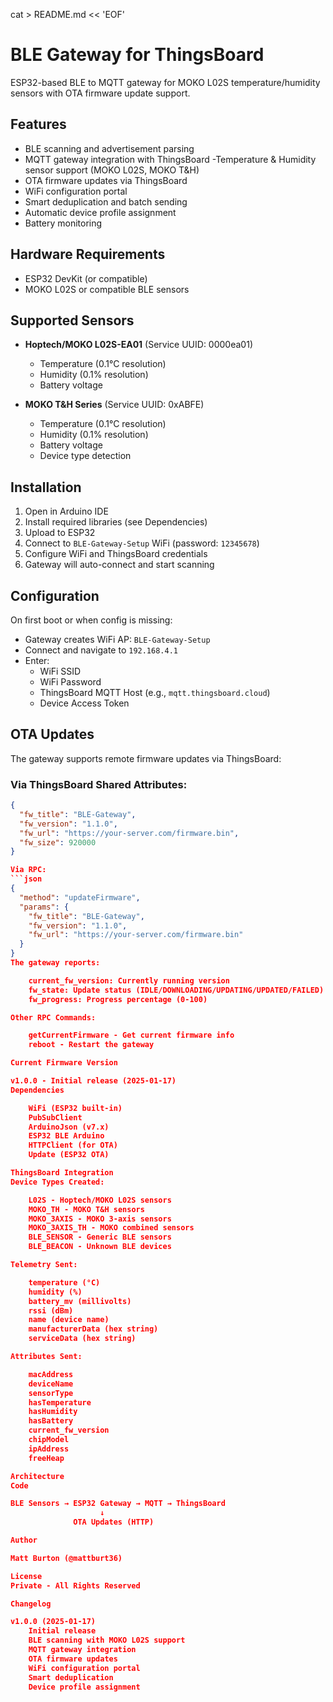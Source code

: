 cat > README.md << 'EOF'
# BLE Gateway for ThingsBoard

ESP32-based BLE to MQTT gateway for MOKO L02S temperature/humidity sensors with OTA firmware update support.

## Features

- BLE scanning and advertisement parsing
- MQTT gateway integration with ThingsBoard
-Temperature & Humidity sensor support (MOKO L02S, MOKO T&H)
- OTA firmware updates via ThingsBoard
- WiFi configuration portal
- Smart deduplication and batch sending
- Automatic device profile assignment
- Battery monitoring

## Hardware Requirements

- ESP32 DevKit (or compatible)
- MOKO L02S or compatible BLE sensors

## Supported Sensors

- **Hoptech/MOKO L02S-EA01** (Service UUID: 0000ea01)
  - Temperature (0.1°C resolution)
  - Humidity (0.1% resolution)
  - Battery voltage

- **MOKO T&H Series** (Service UUID: 0xABFE)
  - Temperature (0.1°C resolution)
  - Humidity (0.1% resolution)
  - Battery voltage
  - Device type detection

## Installation

1. Open in Arduino IDE
2. Install required libraries (see Dependencies)
3. Upload to ESP32
4. Connect to `BLE-Gateway-Setup` WiFi (password: `12345678`)
5. Configure WiFi and ThingsBoard credentials
6. Gateway will auto-connect and start scanning

## Configuration

On first boot or when config is missing:
- Gateway creates WiFi AP: `BLE-Gateway-Setup`
- Connect and navigate to `192.168.4.1`
- Enter:
  - WiFi SSID
  - WiFi Password
  - ThingsBoard MQTT Host (e.g., `mqtt.thingsboard.cloud`)
  - Device Access Token

## OTA Updates

The gateway supports remote firmware updates via ThingsBoard:

### Via ThingsBoard Shared Attributes:
```json
{
  "fw_title": "BLE-Gateway",
  "fw_version": "1.1.0",
  "fw_url": "https://your-server.com/firmware.bin",
  "fw_size": 920000
}

Via RPC:
```json
{
  "method": "updateFirmware",
  "params": {
    "fw_title": "BLE-Gateway",
    "fw_version": "1.1.0",
    "fw_url": "https://your-server.com/firmware.bin"
  }
}
The gateway reports:

    current_fw_version: Currently running version
    fw_state: Update status (IDLE/DOWNLOADING/UPDATING/UPDATED/FAILED)
    fw_progress: Progress percentage (0-100)

Other RPC Commands:

    getCurrentFirmware - Get current firmware info
    reboot - Restart the gateway

Current Firmware Version

v1.0.0 - Initial release (2025-01-17)
Dependencies

    WiFi (ESP32 built-in)
    PubSubClient
    ArduinoJson (v7.x)
    ESP32 BLE Arduino
    HTTPClient (for OTA)
    Update (ESP32 OTA)

ThingsBoard Integration
Device Types Created:

    L02S - Hoptech/MOKO L02S sensors
    MOKO_TH - MOKO T&H sensors
    MOKO_3AXIS - MOKO 3-axis sensors
    MOKO_3AXIS_TH - MOKO combined sensors
    BLE_SENSOR - Generic BLE sensors
    BLE_BEACON - Unknown BLE devices

Telemetry Sent:

    temperature (°C)
    humidity (%)
    battery_mv (millivolts)
    rssi (dBm)
    name (device name)
    manufacturerData (hex string)
    serviceData (hex string)

Attributes Sent:

    macAddress
    deviceName
    sensorType
    hasTemperature
    hasHumidity
    hasBattery
    current_fw_version
    chipModel
    ipAddress
    freeHeap

Architecture
Code

BLE Sensors → ESP32 Gateway → MQTT → ThingsBoard
                    ↓
              OTA Updates (HTTP)

Author

Matt Burton (@mattburt36)

License
Private - All Rights Reserved

Changelog

v1.0.0 (2025-01-17)
    Initial release
    BLE scanning with MOKO L02S support
    MQTT gateway integration
    OTA firmware updates
    WiFi configuration portal
    Smart deduplication
    Device profile assignment
